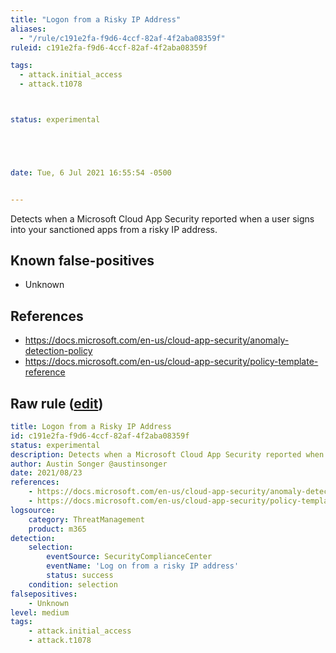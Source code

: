 ```yaml
---
title: "Logon from a Risky IP Address"
aliases:
  - "/rule/c191e2fa-f9d6-4ccf-82af-4f2aba08359f"
ruleid: c191e2fa-f9d6-4ccf-82af-4f2aba08359f

tags:
  - attack.initial_access
  - attack.t1078



status: experimental





date: Tue, 6 Jul 2021 16:55:54 -0500


---
```


Detects when a Microsoft Cloud App Security reported when a user signs into your sanctioned apps from a risky IP address.

<!--more-->


## Known false-positives

* Unknown



## References

* https://docs.microsoft.com/en-us/cloud-app-security/anomaly-detection-policy
* https://docs.microsoft.com/en-us/cloud-app-security/policy-template-reference


## Raw rule ([edit](https://github.com/SigmaHQ/sigma/edit/master/rules/cloud/m365/microsoft365_logon_from_risky_ip_address.yml))
```yaml
title: Logon from a Risky IP Address
id: c191e2fa-f9d6-4ccf-82af-4f2aba08359f
status: experimental
description: Detects when a Microsoft Cloud App Security reported when a user signs into your sanctioned apps from a risky IP address.
author: Austin Songer @austinsonger
date: 2021/08/23
references:
    - https://docs.microsoft.com/en-us/cloud-app-security/anomaly-detection-policy
    - https://docs.microsoft.com/en-us/cloud-app-security/policy-template-reference
logsource:
    category: ThreatManagement
    product: m365
detection:
    selection:
        eventSource: SecurityComplianceCenter
        eventName: 'Log on from a risky IP address'
        status: success
    condition: selection
falsepositives:
    - Unknown
level: medium
tags:
    - attack.initial_access
    - attack.t1078

```
